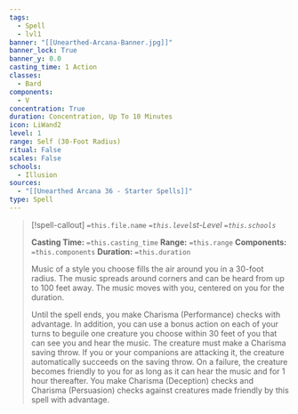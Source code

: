 ```yaml
---
tags:
  - Spell
  - lvl1
banner: "[[Unearthed-Arcana-Banner.jpg]]"
banner_lock: True
banner_y: 0.0
casting_time: 1 Action
classes:
  - Bard
components:
  - V
concentration: True
duration: Concentration, Up To 10 Minutes
icon: LiWand2
level: 1
range: Self (30-Foot Radius)
ritual: False
scales: False
schools:
  - Illusion
sources:
  - "[[Unearthed Arcana 36 - Starter Spells]]"
type: Spell
---
```

>[!spell-callout] `=this.file.name`
>*`=this.level`st-Level `=this.schools`*
>
>**Casting Time:** `=this.casting_time`
>**Range:** `=this.range`
>**Components:** `=this.components`
>**Duration:** `=this.duration`
>
>Music of a style you choose fills the air around you in a 30-foot radius. The music spreads around corners and can be heard from up to 100 feet away. The music moves with you, centered on you for the duration.
>
>Until the spell ends, you make Charisma (Performance) checks with advantage. In addition, you can use a bonus action on each of your turns to beguile one creature you choose within 30 feet of you that can see you and hear the music. The creature must make a Charisma saving throw. If you or your companions are attacking it, the creature automatically succeeds on the saving throw. On a failure, the creature becomes friendly to you for as long as it can hear the music and for 1 hour thereafter. You make Charisma (Deception) checks and Charisma (Persuasion) checks against creatures made friendly by this spell with advantage.
>
>
